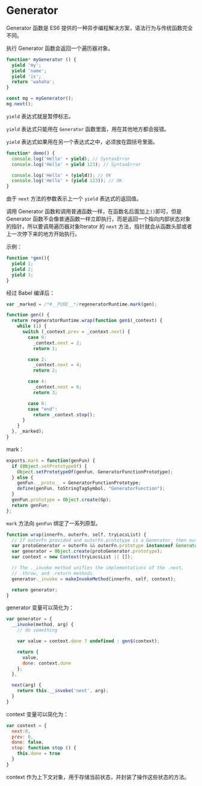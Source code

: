 # Generator

Generator 函数是 ES6 提供的一种异步编程解决方案，语法行为与传统函数完全不同。

执行 Generator 函数会返回一个遍历器对象。

```js
function* myGenerator () {
  yield 'my';
  yield 'name';
  yield 'is';
  return 'wahaha';
}

const mg = myGenerator();
mg.next();
```

`yield` 表达式就是暂停标志。

`yield` 表达式只能用在 `Generator` 函数里面，用在其他地方都会报错。

`yield` 表达式如果用在另一个表达式之中，必须放在圆括号里面。

```js
function* demo() {
  console.log('Hello' + yield); // SyntaxError
  console.log('Hello' + yield 123); // SyntaxError

  console.log('Hello' + (yield)); // OK
  console.log('Hello' + (yield 123)); // OK
}
```

由于 `next` 方法的参数表示上一个 `yield` 表达式的返回值。

调用 Generator 函数和调用普通函数一样，在函数名后面加上`()`即可，但是 Generator 函数不会像普通函数一样立即执行，而是返回一个指向内部状态对象的指针，所以要调用遍历器对象Iterator 的 `next` 方法，指针就会从函数头部或者上一次停下来的地方开始执行。

示例：

```js
function *gen(){
  yield 1;
  yield 2;
  yield 3;
}
```

经过 Babel 编译后：

```js
var _marked = /*#__PURE__*/regeneratorRuntime.mark(gen);

function gen() {
  return regeneratorRuntime.wrap(function gen$(_context) {
    while (1) {
      switch (_context.prev = _context.next) {
        case 0:
          _context.next = 2;
          return 1;

        case 2:
          _context.next = 4;
          return 2;

        case 4:
          _context.next = 6;
          return 3;

        case 6:
        case "end":
          return _context.stop();
      }
    }
  }, _marked);
}
```

mark：

```js
exports.mark = function(genFun) {
  if (Object.setPrototypeOf) {
    Object.setPrototypeOf(genFun, GeneratorFunctionPrototype);
  } else {
    genFun.__proto__ = GeneratorFunctionPrototype;
    define(genFun, toStringTagSymbol, "GeneratorFunction");
  }
  genFun.prototype = Object.create(Gp);
  return genFun;
};
```

`mark` 方法向 `genFun` 绑定了一系列原型。

```js
function wrap(innerFn, outerFn, self, tryLocsList) {
  // If outerFn provided and outerFn.prototype is a Generator, then outerFn.prototype instanceof Generator.
  var protoGenerator = outerFn && outerFn.prototype instanceof Generator ? outerFn : Generator;
  var generator = Object.create(protoGenerator.prototype);
  var context = new Context(tryLocsList || []);

  // The ._invoke method unifies the implementations of the .next,
  // .throw, and .return methods.
  generator._invoke = makeInvokeMethod(innerFn, self, context);

  return generator;
}
```

generator 变量可以简化为：

```js
var generator = {
  __invoke(method, arg) {
    // do something

    var value = context.done ? undefined : gen$(context);

    return {
      value,
      done: context.done
    };
  },

  next(arg) {
    return this.__invoke('next', arg);
  }
}
```

context 变量可以简化为：

```js
var context = {
  next:0,
  prev: 0,
  done: false,
  stop: function stop () {
    this.done = true
  }
}
```

context 作为上下文对象，用于存储当前状态，并封装了操作这些状态的方法。

